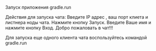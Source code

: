 Запуск приложения gradle.run

Действия для запуска чата:
Введите IP адрес , ваш порт клиета и листнера ноды чата.
Нажмите кнопку Запуск.
Введите Ваше имя и нажмите кнопку Вход.
Добро пожаловать в чат!!!

Для запуска еще одного клиента чата воспользуйтесь командой gradle.run


